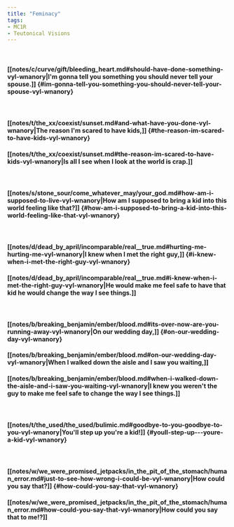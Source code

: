 ```yaml
---
title: "Feminacy"
tags:
- MC1R
- Teutonical Visions
---
```

&nbsp;
#### [[notes/c/curve/gift/bleeding_heart.md#should-have-done-something-vyl-wnanory|I'm gonna tell you something you should never tell your spouse.]] {#im-gonna-tell-you-something-you-should-never-tell-your-spouse-vyl-wnanory}
&nbsp;
#### [[notes/t/the_xx/coexist/sunset.md#and-what-have-you-done-vyl-wnanory|The reason I'm scared to have kids,]] {#the-reason-im-scared-to-have-kids-vyl-wnanory}
#### [[notes/t/the_xx/coexist/sunset.md#the-reason-im-scared-to-have-kids-vyl-wnanory|Is all I see when I look at the world is crap.]]
&nbsp;
#### [[notes/s/stone_sour/come_whatever_may/your_god.md#how-am-i-supposed-to-live-vyl-wnanory|How am I supposed to bring a kid into this world feeling like that?]] {#how-am-i-supposed-to-bring-a-kid-into-this-world-feeling-like-that-vyl-wnanory}
&nbsp;
#### [[notes/d/dead_by_april/incomparable/real__true.md#hurting-me-hurting-me-vyl-wnanory|I knew when I met the right guy,]] {#i-knew-when-i-met-the-right-guy-vyl-wnanory}
#### [[notes/d/dead_by_april/incomparable/real__true.md#i-knew-when-i-met-the-right-guy-vyl-wnanory|He would make me feel safe to have that kid   he would change the way I see things.]]
&nbsp;
#### [[notes/b/breaking_benjamin/ember/blood.md#its-over-now-are-you-running-away-vyl-wnanory|On our wedding day,]] {#on-our-wedding-day-vyl-wnanory}
#### [[notes/b/breaking_benjamin/ember/blood.md#on-our-wedding-day-vyl-wnanory|When I walked down the aisle and I saw you waiting,]]
#### [[notes/b/breaking_benjamin/ember/blood.md#when-i-walked-down-the-aisle-and-i-saw-you-waiting-vyl-wnanory|I knew you weren't the guy to make me feel safe to change the way I see things.]]
&nbsp;
#### [[notes/t/the_used/the_used/bulimic.md#goodbye-to-you-goodbye-to-you-vyl-wnanory|You'll step up   you're a kid!]] {#youll-step-up---youre-a-kid-vyl-wnanory}
&nbsp;
#### [[notes/w/we_were_promised_jetpacks/in_the_pit_of_the_stomach/human_error.md#just-to-see-how-wrong-i-could-be-vyl-wnanory|How could you say that?]] {#how-could-you-say-that-vyl-wnanory}
#### [[notes/w/we_were_promised_jetpacks/in_the_pit_of_the_stomach/human_error.md#how-could-you-say-that-vyl-wnanory|How could you say that to me!?]]
